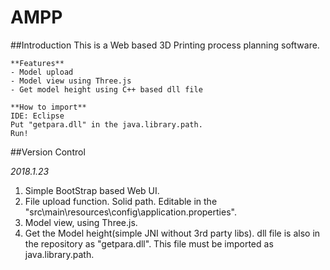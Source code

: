 # AMPP

##Introduction
	This is a Web based 3D Printing process planning software. 

	**Features**
	- Model upload
	- Model view using Three.js
	- Get model height using C++ based dll file

	**How to import**
	IDE: Eclipse
	Put "getpara.dll" in the java.library.path.
	Run!
	
##Version Control

*2018.1.23*

1. Simple BootStrap based Web UI.
2. File upload function. Solid path. Editable in the "src\main\resources\config\application.properties".
3. Model view, using Three.js.
4. Get the Model height(simple JNI without 3rd party libs). dll file is also in the repository as "getpara.dll". 
   This file must be imported as java.library.path.
